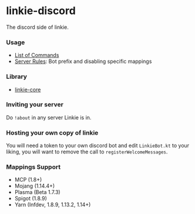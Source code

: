 # linkie-discord
The discord side of linkie.

### Usage
- [List of Commands](https://github.com/shedaniel/linkie-discord/wiki/Commands)
- [Server Rules](https://github.com/shedaniel/linkie-discord/wiki/Server-Rules): Bot prefix and disabling specific mappings

### Library
- [linkie-core](https://github.com/shedaniel/linkie-core)

### Inviting your server
Do `!about` in any server Linkie is in.

### Hosting your own copy of linkie
You will need a token to your own discord bot and edit `LinkieBot.kt` to your liking, you will want to remove the call to `registerWelcomeMessages`.

### Mappings Support
- MCP (1.8+)
- Mojang (1.14.4+)
- Plasma (Beta 1.7.3)
- Spigot (1.8.9)
- Yarn (Infdev, 1.8.9, 1.13.2, 1.14+)